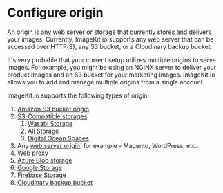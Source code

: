 # Configure origin

An origin is any web server or storage that currently stores and delivers your images. Currently, ImageKit.io supports any web server that can be accessed over HTTP\(S\), any S3 bucket, or a Cloudinary backup bucket.

It's very probable that your current setup utilizes multiple origins to serve images. For example, you might be using an NGINX server to deliver your product images and an S3 bucket for your marketing images. ImageKit.io allows you to add and manage multiple origins from a single account.

ImageKit.io supports the following types of origin:

1. [Amazon S3 bucket origin](amazon-s3-bucket-origin.md)
2. [S3-Compatible storages](s3-compatible-external-storages.md)
   1. [Wasabi Storage](wasabi-storage.md)
   2. [Ali Storage](alibaba-object-storage-service.md)
   3. [Digital Ocean Spaces](digital-ocean-spaces.md)
3. Any [web server origin](web-server-origin.md), for example - Magento, WordPress, etc.
4. [Web proxy](web-proxy.md)
5. [Azure Blob storage](azure-blob-storage.md)
6. [Google Storage](google-cloud-storage.md)
7. [Firebase Storage](firebase-storage.md)
8. [Cloudinary backup bucket](cloudinary-backup-bucket.md)

